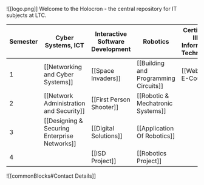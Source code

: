 ![[logo.png]]
Welcome to the Holocron - the central repository for IT subjects at LTC. 

| Semester | Cyber Systems, ICT                           | Interactive Software Development | Robotics                              | Certificate III in Information Technology | ~~Website Development<br>Remote Learning~~ |
| -------- | -------------------------------------------- | -------------------------------- | ------------------------------------- | ----------------------------------------- | ------------------------------------------ |
| 1        | [[Networking and Cyber Systems]]             | [[Space Invaders]]               | [[Building and Programming Circuits]] | [[Web Dev E-Course]]                      | ~~[[Digital Assets (Flask)]]~~             |
| 2        | [[Network Administration and Security]]      | [[First Person Shooter]]         | [[Robotic & Mechatronic Systems]]     |                                           | ~~[[DigitalApplications-Flask]]~~          |
| 3        | [[Designing & Securing Enterprise Networks]] | [[Digital Solutions]]            | [[Application Of Robotics]]           |                                           |                                            |
| 4        |                                              | [[ISD Project]]                  | [[Robotics Project]]                  |                                           |                                            |

![[commonBlocks#Contact Details]]
